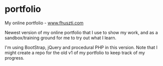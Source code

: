 # portfolio
My online portfolio - www.fhuszti.com

Newest version of my online portfolio that I use to show my work, and as a sandbox/training ground for me to try out what I learn.

I'm using BootStrap, jQuery and procedural PHP in this version.
Note that I might create a repo for the old v1 of my portfolio to keep track of my progress.
